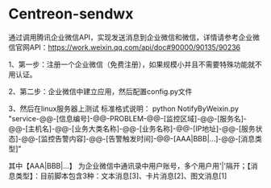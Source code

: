 # Centreon-sendwx
通过调用腾讯企业微信API，实现发送消息到企业微信和微信，详情请参考企业微信官网API：https://work.weixin.qq.com/api/doc#90000/90135/90236


1、第一步：注册一个企业微信（免费注册），如果规模小并且不需要特殊功能就不用认证。

2、第二步：企业微信中建立应用，然后配置config.py文件

3、然后在linux服务器上测试
标准格式说明：
python NotifyByWeixin.py "service-@@-[信息编号]-@@-PROBLEM-@@-[监控区域]-@@-[服务名]-@@-[主机名]-@@-[业务大类名称]-@@-[业务名称]-@@-[IP地址]-@@-[服务状态]-@@-[监控告警内容]-@@-[告警触发时间]-@@-[AAA|BBB|...]-@@-[消息类型]" 


其中【AAA|BBB|...】 为企业微信中通讯录中用户账号，多个用户用'|'隔开；【消息类型】：目前脚本包含3种：文本消息[3]、卡片消息[2]、图文消息[1]





